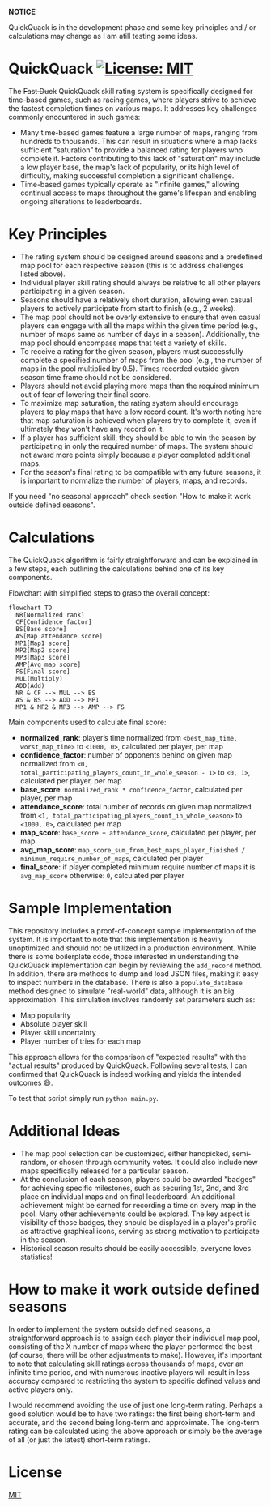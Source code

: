 **NOTICE** 

QuickQuack is in the development phase and some key principles and / or calculations may change as I am atill testing some ideas.

# QuickQuack [![License: MIT](https://img.shields.io/badge/License-MIT-yellow.svg)](https://opensource.org/licenses/MIT)
The ~~Fast Duck~~ QuickQuack skill rating system is specifically designed for time-based games, such as racing games, where players strive to achieve the fastest completion times on various maps. It addresses key challenges commonly encountered in such games:
* Many time-based games feature a large number of maps, ranging from hundreds to thousands. This can result in situations where a map lacks sufficient "saturation" to provide a balanced rating for players who complete it. Factors contributing to this lack of "saturation" may include a low player base, the map's lack of popularity, or its high level of difficulty, making successful completion a significant challenge.
* Time-based games typically operate as "infinite games," allowing continual access to maps throughout the game's lifespan and enabling ongoing alterations to leaderboards.

# Key Principles
* The rating system should be designed around seasons and a predefined map pool for each respective season (this is to address challenges listed above).
* Individual player skill rating should always be relative to all other players participating in a given season.
* Seasons should have a relatively short duration, allowing even casual players to actively participate from start to finish (e.g., 2 weeks).
* The map pool should not be overly extensive to ensure that even casual players can engage with all the maps within the given time period (e.g., number of maps same as number of days in a season). Additionally, the map pool should encompass maps that test a variety of skills.
* To receive a rating for the given season, players must successfully complete a specified number of maps from the pool (e.g., the number of maps in the pool multiplied by 0.5). Times recorded outside given season time frame should not be considered.
* Players should not avoid playing more maps than the required minimum out of fear of lowering their final score.
* To maximize map saturation, the rating system should encourage players to play maps that have a low record count. It's worth noting here that map saturation is achieved when players try to complete it, even if ultimately they won't have any record on it.
* If a player has sufficient skill, they should be able to win the season by participating in only the required number of maps. The system should not award more points simply because a player completed additional maps.
* For the season's final rating to be compatible with any future seasons, it is important to normalize the number of players, maps, and records.

If you need "no seasonal approach" check section "How to make it work outside defined seasons".

# Calculations
The QuickQuack algorithm is fairly straightforward and can be explained in a few steps, each outlining the calculations behind one of its key components.

Flowchart with simplified steps to grasp the overall concept:
```mermaid
flowchart TD
  NR[Normalized rank]
  CF[Confidence factor]
  BS[Base score]
  AS[Map attendance score]
  MP1[Map1 score]
  MP2[Map2 score]
  MP3[Map3 score]
  AMP[Avg map score]
  FS[Final score]
  MUL(Multiply)
  ADD(Add)
  NR & CF --> MUL --> BS
  AS & BS --> ADD --> MP1
  MP1 & MP2 & MP3 --> AMP --> FS
```

Main components used to calculate final score:
* **normalized_rank**: player’s time normalized from `<best_map_time, worst_map_time>` to `<1000, 0>`, calculated per player, per map
* **confidence_factor**:  number of opponents behind on given map normalized from `<0, total_participating_players_count_in_whole_season - 1>` to `<0, 1>`, calculated per player, per map
* **base_score**: `normalized_rank * confidence_factor`, calculated per player, per map
* **attendance_score**: total number of records on given map normalized from `<1, total_participating_players_count_in_whole_season>` to `<1000, 0>`, calculated per map
* **map_score**: `base_score + attendance_score`, calculated per player, per map
* **avg_map_score**: `map_score_sum_from_best_maps_player_finished / minimum_require_number_of_maps`, calculated per player
* **final_score**: if player completed minimum require number of maps it is `avg_map_score` otherwise: `0`, calculated per player

# Sample Implementation
This repository includes a proof-of-concept sample implementation of the system. It is important to note that this implementation is heavily unoptimized and should not be utilized in a production environment.
While there is some boilerplate code, those interested in understanding the QuickQuack implementation can begin by reviewing the `add_record` method. 
In addition, there are methods to dump and load JSON files, making it easy to inspect numbers in the database.
There is also a `populate_database` method designed to simulate "real-world" data, although it is an big approximation. This simulation involves randomly set parameters such as:
* Map popularity
* Absolute player skill
* Player skill uncertainty
* Player number of tries for each map

This approach allows for the comparison of "expected results" with the "actual results" produced by QuickQuack. Following several tests, I can confirmed that QuickQuack is indeed working and yields the intended outcomes 😄.

To test that script simply run `python main.py`.

# Additional Ideas
* The map pool selection can be customized, either handpicked, semi-random, or chosen through community votes. It could also include new maps specifically released for a particular season.
* At the conclusion of each season, players could be awarded "badges" for achieving specific milestones, such as securing 1st, 2nd, and 3rd place on individual maps and on final leaderboard. An additional achievement might be earned for recording a time on every map in the pool. Many other achievements could be explored. The key aspect is visibility of those badges, they should be displayed in a player's profile as attractive graphical icons, serving as strong motivation to participate in the season.
* Historical season results should be easily accessible, everyone loves statistics!

# How to make it work outside defined seasons
In order to implement the system outside defined seasons, a straightforward approach is to assign each player their individual map pool, consisting of the X number of maps where the player performed the best (of course, there will be other adjustments to make). However, it's important to note that calculating skill ratings across thousands of maps, over an infinite time period, and with numerous inactive players will result in less accuracy compared to restricting the system to specific defined values and active players only.

I would recommend avoiding the use of just one long-term rating. Perhaps a good solution would be to have two ratings: the first being short-term and accurate, and the second being long-term and approximate. The long-term rating can be calculated using the above approach or simply be the average of all (or just the latest) short-term ratings.

# License
[MIT](LICENSE)
